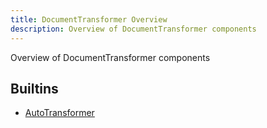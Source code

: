 ```yaml
---
title: DocumentTransformer Overview
description: Overview of DocumentTransformer components
---
```

Overview of DocumentTransformer components
## Builtins
* [AutoTransformer](/docs/components/documenttransformer/autotransformer/)